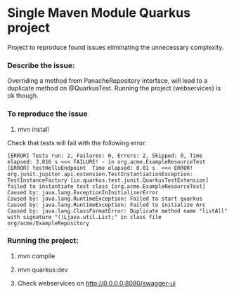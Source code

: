 # Single Maven Module Quarkus project
Project to reproduce found issues eliminating the unnecessary complexity.

### Describe the issue:
Overriding a method from PanacheRepository interface, will lead to a duplicate method on @QuarkusTest. Running the project (webservices) is ok though.


### To reproduce the issue

1) mvn install

Check that tests will fail with the following error:

```
[ERROR] Tests run: 2, Failures: 0, Errors: 2, Skipped: 0, Time elapsed: 3.816 s <<< FAILURE! - in org.acme.ExampleResourceTest
[ERROR] testHelloEndpoint  Time elapsed: 0.01 s  <<< ERROR!
org.junit.jupiter.api.extension.TestInstantiationException: TestInstanceFactory [io.quarkus.test.junit.QuarkusTestExtension] failed to instantiate test class [org.acme.ExampleResourceTest]
Caused by: java.lang.ExceptionInInitializerError
Caused by: java.lang.RuntimeException: Failed to start quarkus
Caused by: java.lang.RuntimeException: Failed to initialize Arc
Caused by: java.lang.ClassFormatError: Duplicate method name "listAll" with signature "()Ljava.util.List;" in class file org/acme/ExampleRepository
```

### Running the project:

1) mvn compile

2) mvn quarkus:dev

3) Check webservices on http://0.0.0.0:8080/swagger-ui 



